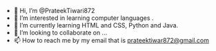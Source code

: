 - 👋 Hi, I’m @PrateekTiwari872
- 👀 I’m interested in learning computer languages .
- 🌱 I’m currently learning HTML and CSS, Python and Java.
- 💞️ I’m looking to collaborate on ...
- 📫 How to reach me by my email that is prateektiwar872@gmail.com

<!---
PrateekTiwari872/PrateekTiwari872 is a ✨ special ✨ repository because its `README.md` (this file) appears on your GitHub profile.
You can click the Preview link to take a look at your changes.
--->
